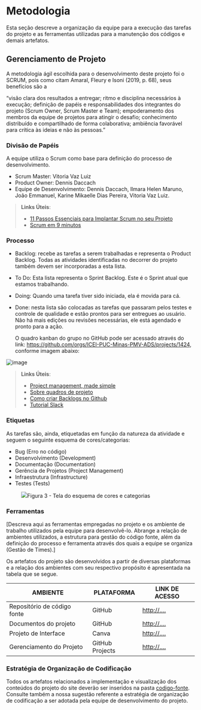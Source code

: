 
# Metodologia

Esta seção descreve a organização da equipe para a execução das tarefas do projeto e as ferramentas utilizadas para a manutenção dos códigos e demais artefatos.


## Gerenciamento de Projeto
A metodologia ágil escolhida para o desenvolvimento deste projeto foi o SCRUM, pois como citam Amaral, Fleury e Isoni (2019, p. 68), seus benefícios são a

“visão clara dos resultados a entregar; ritmo e disciplina necessários à execução; definição de papéis e responsabilidades dos integrantes do projeto (Scrum Owner, Scrum Master e Team); empoderamento dos membros da equipe de projetos para atingir o desafio; conhecimento distribuído e compartilhado de forma colaborativa; ambiência favorável para crítica às ideias e não às pessoas.”

### Divisão de Papéis

A equipe utiliza o Scrum como base para definição do processo de desenvolvimento.
- Scrum Master: Vitoria Vaz Luiz
- Product Owner: Dennis Daccach 
- Equipe de Desenvolvimento: Dennis Daccach, Ilmara Helen Maruno, João Emmanuel, Karine Mikaelle Dias Pereira, Vitoria Vaz Luiz.

> **Links Úteis**:
> - [11 Passos Essenciais para Implantar Scrum no seu 
> Projeto](https://mindmaster.com.br/scrum-11-passos/)
> - [Scrum em 9 minutos](https://www.youtube.com/watch?v=XfvQWnRgxG0)

### Processo


- Backlog: recebe as tarefas a serem trabalhadas e representa o Product Backlog. Todas as atividades identificadas no decorrer do projeto também devem ser incorporadas a esta lista. 
- To Do: Esta lista representa o Sprint Backlog. Este é o Sprint atual que estamos trabalhando. 
- Doing: Quando uma tarefa tiver sido iniciada, ela é movida para cá. 
- Done: nesta lista são colocadas as tarefas que passaram pelos testes e controle de qualidade e estão prontos para ser entregues ao usuário. Não há mais edições ou revisões necessárias, ele está agendado e pronto para a ação.

  O quadro kanban do grupo no GitHub pode ser acessado através do link: https://github.com/orgs/ICEI-PUC-Minas-PMV-ADS/projects/1424, conforme imagem abaixo:
  
 ![image](https://github.com/user-attachments/assets/0e863c72-647d-4555-9e4e-06a23073e6fb)



> **Links Úteis**:
> - [Project management, made simple](https://github.com/features/project-management/)
> - [Sobre quadros de projeto](https://docs.github.com/pt/github/managing-your-work-on-github/about-project-boards)
> - [Como criar Backlogs no Github](https://www.youtube.com/watch?v=RXEy6CFu9Hk)
> - [Tutorial Slack](https://slack.com/intl/en-br/)



### Etiquetas
<p>As tarefas são, ainda, etiquetadas em função da natureza da atividade e seguem o seguinte esquema de cores/categorias:</p>

<ul>
  <li>Bug (Erro no código)</li>
  <li>Desenvolvimento (Development)</li>
  <li>Documentação (Documentation)</li>
  <li>Gerência de Projetos (Project Management)</li>
  <li>Infraestrutura (Infrastructure)</li>
  <li>Testes (Tests)</li>
</ul>

<figure> 
  <img src="https://user-images.githubusercontent.com/100447878/164068979-9eed46e1-9b44-461e-ab88-c2388e6767a1.png"
    <figcaption>Figura 3 - Tela do esquema de cores e categorias</figcaption>
</figure> 
  
### Ferramentas

[Descreva aqui as ferramentas empregadas no projeto e os ambiente de trabalho utilizados pela  equipe para desenvolvê-lo. Abrange a relação de ambientes utilizados, a estrutura para gestão do código fonte, além da definição do processo e ferramenta através dos quais a equipe se organiza (Gestão de Times).]

Os artefatos do projeto são desenvolvidos a partir de diversas plataformas e a relação dos ambientes com seu respectivo propósito é apresentada na tabela que se segue.

| AMBIENTE                            | PLATAFORMA                         | LINK DE ACESSO                         |
|-------------------------------------|------------------------------------|----------------------------------------|
| Repositório de código fonte         | GitHub                             | [http://....](https://github.com/ICEI-PUC-Minas-PMV-ADS/pmv-ads-2024-2-e1-proj-web-t12-pmv-ads-2024-2-e1-proj_adocao/tree/main/codigo-fonte)                            |
| Documentos do projeto               | GitHub                             | [http://....](https://github.com/ICEI-PUC-Minas-PMV-ADS/https-github.com-ICEI-PUC-Minas-PMV-ADS-pmv-ads-2024-2-e1-proj-web-t12-pmv-ads-2024-2-e1-proj_adocao/tree/main/documentos)                            |
| Projeto de Interface                | Canva                              | [http://....](https://www.canva.com/design/DAGPd6KidBE/7J6I6KnpkHoL6wJUvmNW4Q/edit?utm_content=DAGPd6KidBE&utm_campaign=designshare&utm_medium=link2&utm_source=sharebutton)                            |
| Gerenciamento do Projeto            | GitHub Projects                    | [http://....](https://github.com/user-attachments/assets/6ceded99-0625-4653-beda-7e17a477ef2d)                            |

### Estratégia de Organização de Codificação 

Todos os artefatos relacionados a implementação e visualização dos conteúdos do projeto do site deverão ser inseridos na pasta [codigo-fonte](http://https://github.com/ICEI-PUC-Minas-PMV-ADS/WebApplicationProject-Template-v2/tree/main/codigo-fonte). Consulte também a nossa sugestão referente a estratégia de organização de codificação a ser adotada pela equipe de desenvolvimento do projeto.
